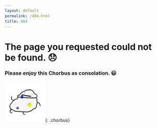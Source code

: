 ```yaml
---
layout: default
permalink: /404.html
title: 404
---
```


# The page you requested could not be found. 😞

### Please enjoy this Chorbus as consolation. 😃

![chorbus!](assets/images/chorbus.png){: .chorbus}